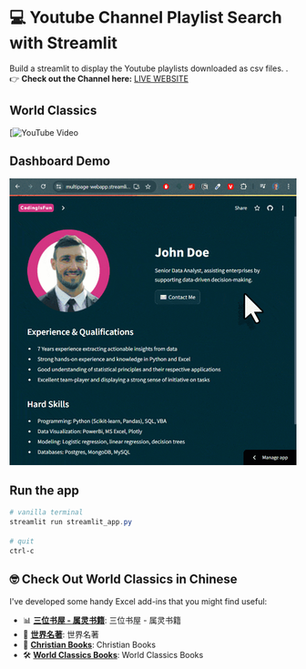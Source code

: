 # 💻 Youtube Channel Playlist Search with Streamlit

Build a streamlit to display the Youtube playlists downloaded as csv files.
.<br>
👉 **Check out the Channel here:** [LIVE WEBSITE](https://www.youtube.com/@audiblebook)

## World Classics 
[![YouTube Video](https://www.youtube.com/@wclassics)

## Dashboard Demo
![WebApp Demo](assets/Demo.gif)

## Run the app
```Powershell
# vanilla terminal
streamlit run streamlit_app.py

# quit
ctrl-c
```


## 🤓 Check Out World Classics in Chinese
I've developed some handy Excel add-ins that you might find useful:

- 📊 **[三位书屋 - 属灵书籍](https://www.youtube.com/@audiblebook)**: 三位书屋 - 属灵书籍
- 🎨 **[世界名著](https://www.youtube.com/@SjClassics)**: 世界名著
- 🤪 **[Christian Books](https://www.youtube.com/@spokenbooks)**: Christian Books
- 🛠️ **[World Classics Books](https://www.youtube.com/@WClassics)**: World Classics Books
 